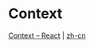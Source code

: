 # Context

[Context – React](https://reactjs.org/docs/context.html) | [zh-cn](https://zh-hans.reactjs.org/docs/context.html)
